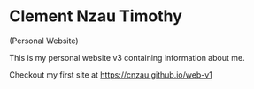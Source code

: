 # Clement Nzau Timothy

(Personal Website)

This is my personal website v3 containing information about me.

Checkout my first site at https://cnzau.github.io/web-v1
